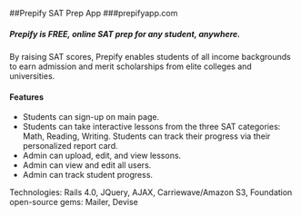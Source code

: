 ##Prepify SAT Prep App
  ###prepifyapp.com

##### Prepify is FREE, online SAT prep for any student, anywhere.

By raising SAT scores, Prepify enables students of all income backgrounds to earn admission and merit scholarships from elite colleges and universities.

#### Features
- Students can sign-up on main page.
- Students can take interactive lessons from the three SAT categories: Math, Reading, Writing.
Students can track their progress via their personalized report card.
- Admin can upload, edit, and view lessons.
- Admin can view and edit all users.
- Admin can track student progress.

Technologies: 
Rails 4.0, JQuery, AJAX, Carriewave/Amazon S3, Foundation open-source gems: Mailer, Devise

